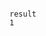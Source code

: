 <!-- usedin: [ _includes/_inlines/Databases/common/backup-verifiers] - layout:code post: backup-verifiers_important -->

```

result
1

```
